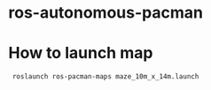 # ros-autonomous-pacman

# How to launch map 

<code> roslaunch ros-pacman-maps maze_10m_x_14m.launch </code>
